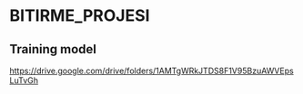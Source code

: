 # BITIRME_PROJESI


## Training model
https://drive.google.com/drive/folders/1AMTgWRkJTDS8F1V95BzuAWVEpsLuTvGh
